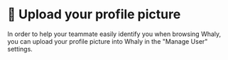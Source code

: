 # 🤩 Upload your profile picture

In order to help your teammate easily identify you when browsing Whaly, you can upload your profile picture into Whaly in the "Manage User" settings.

<figure><img src="../.gitbook/assets/Screen Cast 2023-01-20 at 11.57.39 AM.gif" alt=""><figcaption></figcaption></figure>
